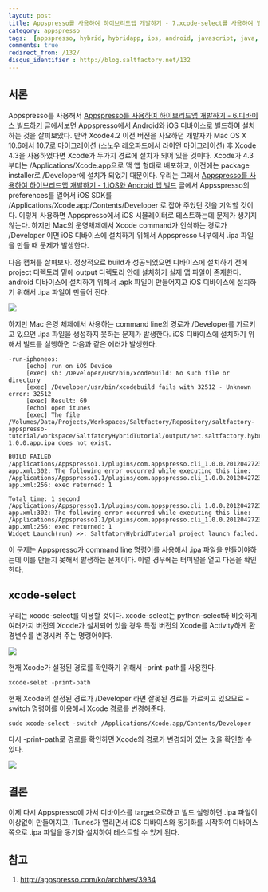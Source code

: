 ```yaml
---
layout: post
title: Appspresso를 사용하여 하이브리드앱 개발하기 - 7.xcode-select를 사용하여 빌드하기
category: appspresso
tags:  [appspresso, hybrid, hybridapp, ios, android, javascript, java, objective-c, xcode, xcode-select]
comments: true
redirect_from: /132/
disqus_identifier : http://blog.saltfactory.net/132
---
```


## 서론

Appspresso를 사용해서 [ Appspresso를 사용하여 하이브리드앱 개발하기 - 6.디바이스 빌드하기](http://blog.saltfactory.net/130) 글에서보면 Appspresso에서 Android와 iOS 디바이스로 빌드하여 설치하는 것을 살펴보았다. 만약 Xcode4.2 이전 버전을 사요하던 개발자가 Mac OS X 10.6에서 10.7로 마이그레이션 (스노우 레오파드에서 라이언 마이그레이션) 후 Xcode 4.3을 사용하였다면 Xcode가 두가지 경로에 설치가 되어 있을 것이다. Xcode가 4.3부터는 /Applications/Xcode.app으로 맥 앱 형태로 배포하고, 이전에는 package installer로 /Developer에 설치가 되었기 때문이다. 우리는 그래서 [Appspresso를 사용하여 하이브리드앱 개발하기 - 1.iOS와 Android 앱 빌드](http://blog.saltfactory.net/125) 글에서 Appsspresso의 preferences를 열어서 iOS SDK를 /Applications/Xcode.app/Contents/Developer 로 잡아 주었던 것을 기억할 것이다.
이렇게 사용하면 Appspresso에서 iOS 시뮬레이터로 테스트하는데 문제가 생기지 않는다. 하지만 Mac의 운영체제에서 Xcode command가 인식하는 경로가 /Developer 이면 iOS 디바이스에 설치하기 위해서 Appspresso 내부에서 .ipa 파일을 만들 때 문제가 발생한다.

<!--more-->

다음 캡처를 살펴보자. 정상적으로 build가 성공되었으면 디바이스에 설치하기 전에 project 디렉토리 밑에 output 디렉토리 안에 설치하기 실제 앱 파일이 존재한다. android 디바이스에 설치하기 위해서 .apk  파일이 만들어지고 iOS 디바이스에 설치하기 위해서 .ipa 파일이 만들어 진다.

![](http://hbn-blog-assets.s3.ap-northeast-2.amazonaws.com/saltfactory/images/d4d6bbf2-38d9-4fb6-9beb-5b5a29efccc4)

하지만 Mac 운영 체제에서 사용하는 command line의 경로가 /Developer를 가르키고 있으면 .ipa 파일을 생성하지 못하는 문제가 발생한다.
iOS 디바이스에 설치하기 위해서 빌드를 실행하면 다음과 같은 에러가 발생한다.


```text
-run-iphoneos:
     [echo] run on iOS Device
     [exec] sh: /Developer/usr/bin/xcodebuild: No such file or directory
     [exec] /Developer/usr/bin/xcodebuild fails with 32512 - Unknown error: 32512
     [exec] Result: 69
     [echo] open itunes
     [exec] The file /Volumes/Data/Projects/Workspaces/Saltfactory/Repository/saltfactory-appspresso-tutorial/workspace/SaltfatoryHybridTutorial/output/net.saltfactory.hybridtutorial-1.0.0.app.ipa does not exist.
```

```text
BUILD FAILED
/Applications/Appspresso1.1/plugins/com.appspresso.cli_1.0.0.201204272328/axhome/build-app.xml:302: The following error occurred while executing this line:
/Applications/Appspresso1.1/plugins/com.appspresso.cli_1.0.0.201204272328/axhome/platforms/ios/build-app.xml:256: exec returned: 1

Total time: 1 second
/Applications/Appspresso1.1/plugins/com.appspresso.cli_1.0.0.201204272328/axhome/build-app.xml:302: The following error occurred while executing this line:
/Applications/Appspresso1.1/plugins/com.appspresso.cli_1.0.0.201204272328/axhome/platforms/ios/build-app.xml:256: exec returned: 1
Widget Launch(run) >>: SaltfatoryHybridTutorial project launch failed.
```

이 문제는 Appspresso가 command line 명령어를 사용해서 .ipa 파일을 만들어야하는데 이를 만들지 못해서 발생하는 문제이다. 이럴 경우에는 터미널을 열고 다음을 확인한다.

## xcode-select

우리는 xcode-select를 이용할 것이다. xcode-select는 python-select와 비슷하게 여러가지 버전의 Xcode가 설치되어 있을 경우 특정 버전의 Xcode를 Activity하게 환경변수를 변경시켜 주는 명령어이다.

![](http://hbn-blog-assets.s3.ap-northeast-2.amazonaws.com/saltfactory/images/2a300b55-60a1-4ef3-91c3-896a7effcb6b)

현재 Xcode가 설정된 경로를 확인하기 위해서 -print-path를 사용한다.

```
xcode-selet -print-path
```

현재 Xcode의 설정된 경로가 /Developer 라면 잘못된 경로를 가르키고 있으므로 -switch 명령어를 이용해서 Xcode 경로를 변경해준다.

```
sudo xcode-select -switch /Applications/Xcode.app/Contents/Developer
```

다시 -print-path로 경로를 확인하면 Xcode의 경로가 변경되어 있는 것을 확인할 수 있다.

![](http://hbn-blog-assets.s3.ap-northeast-2.amazonaws.com/saltfactory/images/ddad9577-dd16-44fa-8427-8ca2097941b3)

## 결론

이제 다시 Appspresso에 가서 디바이스를 target으로하고 빌드 실행하면  .ipa 파일이 이상없이 만들어지고, iTunes가 열리면서 iOS 디바이스와 동기화를 시작하여 디바이스 쪽으로 .ipa 파일을 동기화 설치하여 테스트할 수 있게 된다.

## 참고

1. http://appspresso.com/ko/archives/3934


